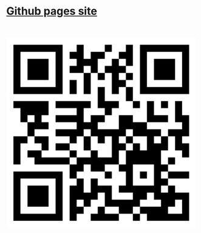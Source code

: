 # <a href="https://simsine.github.io/" target="_blank">Github pages site</a><br><br>
<img src="./media/homepage.png" alt="qr code" width="500px"/>
